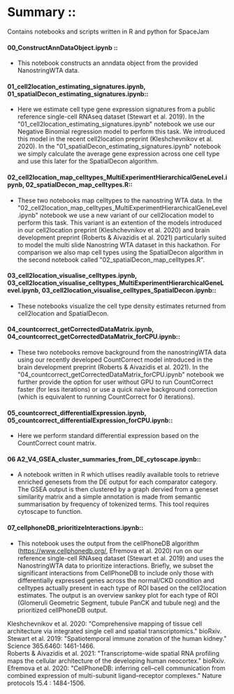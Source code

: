 # Summary ::
Contains notebooks and scripts written in R and python for SpaceJam

#### 00_ConstructAnnDataObject.ipynb ::
- This notebook constructs an anndata object from the provided NanostringWTA data.

#### 01_cell2location_estimating_signatures.ipynb, 01_spatialDecon_estimating_signatures.ipynb::
- Here we estimate cell type gene expression signatures from a public reference single-cell RNAseq dataset (Stewart et al. 2019). In the "01_cell2location_estimating_signatures.ipynb" notebook we use our Negative Binomial regression model to perform this task. We introduced this model in the recent cell2location preprint (Kleshchevnikov et al. 2020). In the "01_spatialDecon_estimating_signatures.ipynb" notebook we simply calculate the average gene expression across one cell type and use this later for the SpatialDecon algorithm.

#### 02_cell2location_map_celltypes_MultiExperimentHierarchicalGeneLevel.ipynb, 02_spatialDecon_map_celltypes.R::
- These two notebooks map celltypes to the nanostring WTA data. In the "02_cell2location_map_celltypes_MultiExperimentHierarchicalGeneLevel.ipynb" notebook we use a  new variant of our cell2location model to perform this task. This variant is an extention of the models introduced in our cell2location preprint (Kleshchevnikov et al. 2020) and brain development preprint (Roberts &  Aivazidis et al. 2021) particularly suited to model the multi slide Nanostring WTA dataset in this hackathon. For comparison we also map cell types using the SpatialDecon algorithm in the second notebook called "02_spatialDecon_map_celltypes.R".

#### 03_cell2location_visualise_celltypes.ipynb, 03_cell2location_visualise_celltypes_MultiExperimentHierarchicalGeneLevel.ipynb, 03_cell2location_visualise_celltypes_SpatialDecon.ipynb::
- These notebooks visualize the cell type density estimates returned from cell2location and SpatialDecon.

#### 04_countcorrect_getCorrectedDataMatrix.ipynb, 04_countcorrect_getCorrectedDataMatrix_forCPU.ipynb::
- These two notebooks remove background from the nanostringWTA data using our recently developed CountCorrect model introduced in the brain development preprint (Roberts &  Aivazidis et al. 2021). In the "04_countcorrect_getCorrectedDataMatrix_forCPU.ipynb" notebook we further provide the option for user without GPU to run CountCorrect faster (for less iterations) or use a quick naive background correction (which is equivalent to running CountCorrect for 0 iterations).

#### 05_countcorrect_differentialExpression.ipynb, 05_countcorrect_differentialExpression_forCPU.ipynb::
- Here we perform standard differential expression based on the CountCorrect count matrix.

#### 06 A2_V4_GSEA_cluster_summaries_from_DE_cytoscape.ipynb::
- A notebook written in R which utlises readily available tools to retrieve enriched genesets from the DE output for each comparator category. The GSEA output is then clustered by a graph dervied from a geneset similarity matrix and a simple annotation is made from semantic summarisation by frequency of tokenized terms. This tool requires cytoscape to function.

#### 07_cellphoneDB_prioritizeInteractions.ipynb::
- This notebook uses the output from the cellPhoneDB algorithm (https://www.cellphonedb.org/, Efremova et al. 2020) run on our reference single-cell RNAseq dataset (Stewart et al. 2019) and uses the NanostringWTA data to prioritize interactions. Briefly, we subset the significant interactions from CellPhoneDB to include only those with differentially expressed genes across the normal/CKD condition and celltypes actually present in each type of ROI based on the cell2location estimates. The output is an overview sankey plot for each type of ROI (Glomeruli Geometric Segment, tubule PanCK and tubule neg) and the prioritized cellPhoneDB output.

Kleshchevnikov et al. 2020: "Comprehensive mapping of tissue cell architecture via integrated single cell and spatial transcriptomics." bioRxiv. <br/>
Stewart et al. 2019: "Spatiotemporal immune zonation of the human kidney." Science 365.6460: 1461-1466. <br/>
Roberts &  Aivazidis et al. 2021: "Transcriptome-wide spatial RNA profiling maps the cellular architecture of the developing human neocortex." bioRxiv. <br/>
Efremova et al. 2020: "CellPhoneDB: inferring cell–cell communication from combined expression of multi-subunit ligand–receptor complexes." Nature protocols 15.4 : 1484-1506.
